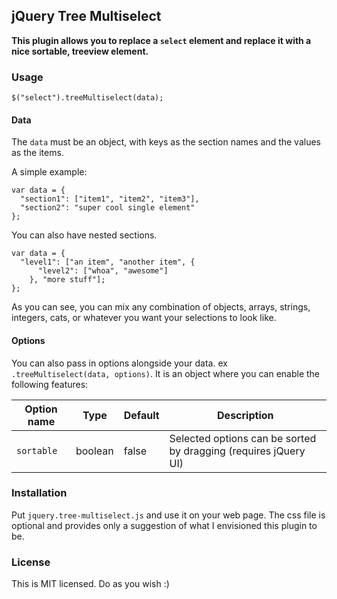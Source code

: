 ## jQuery Tree Multiselect

**This plugin allows you to replace a `select` element and replace it with a nice sortable, treeview element.**

### Usage
```
$("select").treeMultiselect(data);
```

#### Data
The `data` must be an object, with keys as the section names and the values as the items.

A simple example:
```
var data = {
  "section1": ["item1", "item2", "item3"],
  "section2": "super cool single element"
};
```

You can also have nested sections.
```
var data = {
  "level1": ["an item", "another item", {
      "level2": ["whoa", "awesome"]
    }, "more stuff"];
};
```

As you can see, you can mix any combination of objects, arrays, strings, integers, cats, or whatever you want your selections to look like.

#### Options
You can also pass in options alongside your data. ex `.treeMultiselect(data, options)`. It is an object where you can enable the following features:

Option name    | Type     | Default | Description
-------------- | -------- | ------- | ---------------
`sortable`     | boolean  | false   | Selected options can be sorted by dragging (requires jQuery UI)

### Installation
Put `jquery.tree-multiselect.js` and use it on your web page. The css file is optional and provides only a suggestion of what I envisioned this plugin to be.

### License
This is MIT licensed. Do as you wish :)

